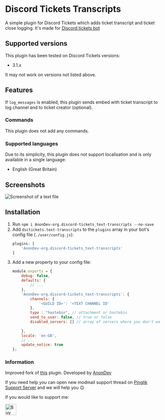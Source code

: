 # Discord Tickets Transcripts

A simple plugin for Discord Tickets which adds ticket transcript and ticket close logging.
It's made for [Discord tickets bot](https://discordtickets.app/)

## Supported versions

This plugin has been tested on Discord Tickets versions:

- 3.1.x

It may not work on versions not listed above.

## Features

If `log_messages` is enabled, this plugin sends embed with ticket transcript to log channel and to ticket creator (optional).

### Commands

This plugin does not add any commands.

### Supported languages

Due to its simplicity, this plugin does not support localisation and is only available in a single language:

- English (Great Britain)

## Screenshots

![Screenshot of a text file](https://static.eartharoid.me/sharex/21/08/Code_7ZkF4zEEeA.png "Screenshot of a text file")

## Installation

1. Run `npm i AnonDev-org.discord-tickets_text-transcripts --no-save`
2. Add `dsctickets.text-transcripts` to the `plugins` array in your bot's config file (`./user/config.js`):
	```js
	plugins: [
		'AnonDev-org.discord-tickets_text-transcripts'
	]
	``` 
3. Add a new property to your config file:
	```js
	module.exports = {
		debug: false,
		defaults: {
			// ...
		},
		'AnonDev-org.discord-tickets_text-transcripts': {
			channels: {
				'<GUILD ID>': '<TEXT CHANNEL ID'
			},
			type : "hastebin", // attachment or hastebin
			send_to_user: false, // true or false
			disabled_servers: [] // array of servers where you don't want to log transcripts
			
		},
		locale: 'en-GB',
		// ...
		update_notice: true
	};
	```

### Information

Improved fork of [this](https://github.com/discord-tickets/text-transcripts) plugin.
Developed by [AnonDev](https://anon.is-a.dev)

If you need help you can open new modmail support thread on [Pinglik Support Server](https://go.anondev.ml/pinglik-support) and we will help you 😉


If you would like to support me:<br>

<a  href='https://ko-fi.com/J3J72WPRC'  target='__blank'><img  height='36'  style='border:0px;height:36px;'  src='https://cdn.ko-fi.com/cdn/kofi2.png?v=2'  border='0'  alt='Buy Me a Coffee at ko-fi.com'  /></a>
